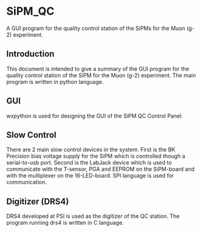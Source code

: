 # SiPM_QC
A GUI program for the quality control station of the SiPMs for the Muon (g-2) experiment.

## Introduction
This document is intended to give a summary of the GUI program for the quality control station of the SiPM for the Muon (g-2) experiment.
The main program is written in python language. 

## GUI
wxpython is used for designing the GUI of the SiPM QC Control Panel. 

## Slow Control
There are 2 main slow control devices in the system. First is the BK Precision bias voltage supply for the SiPM which is controlled though a serial-to-usb port.
Second is the LabJack device which is used to communicate with the T-sensor, PGA and EEPROM on the SiPM-board and with the multiplexer on the 16-LED-board.
SPI language is used for communication.

## Digitizer (DRS4)
DRS4 developed at PSI is used as the digitizer of the QC station. The program running drs4 is written in C language.
